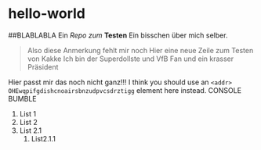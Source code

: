 # hello-world
##BLABLABLA
Ein *Repo zum* **Testen**
Ein bisschen über mich selber.
> Also diese Anmerkung fehlt mir noch
> Hier eine neue Zeile zum Testen von Kakke
Ich bin der Superdollste und VfB Fan und ein krasser Präsident

Hier passt mir das noch nicht ganz!!!
I think you should use an
`<addr> OHEwqpifgdishcnoairsbnzudpvcsdrztigg` element here instead.
CONSOLE BUMBLE

1. List 1
2. List 2
  1. List 2.1
      1. List2.1.1

